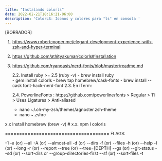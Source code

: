 ```yaml
---
title: "Instalando colorls"
date: 2022-02-21T18:16:21-06:00
description: 'ColorLS: Iconos y colores para "ls" en consola '
---
```


[BORRADOR]

1. https://www.robertcooper.me/elegant-development-experience-with-zsh-and-hyper-terminal
2. https://github.com/athityakumar/colorls#installation
3. https://github.com/ryanoasis/nerd-fonts/blob/master/readme.md

	2.2. Install ruby >= 2.5 (ruby -v)
		- brew install ruby		
		- gem install colorls
		- brew tap homebrew/cask-fonts
		- brew install --cask font-hack-nerd-font
	2.3. En iTerm:
		

	2.4. PowerlineFonts :  https://github.com/powerline/fonts
		> Regular > 11 > Uses Ligatures > Anti-aliased
	  - nano ~/.oh-my-zsh/themes/agnoster.zsh-theme
	  - nano ~.zshrc
	


x.x Install homebrew (brew -v)
	# x.x. npm I colorls
	


=====================================
FLAGS:

-1
-a (or) --all
-A (or) --almost-all
-d (or) --dirs
-f (or) --files
-h (or) --help
-l (or) --long
-r (or) --report
--tree (or) --tree=[DEPTH]
--gs (or) --git-status
--sd (or) --sort-dirs or --group-directories-first
--sf (or) --sort-files
-t
